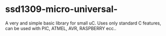# ssd1309-micro-universal-
A very and simple basic library for small uC. Uses only standard C features, can be used with PIC, ATMEL, AVR, RASPBERRY ecc..
